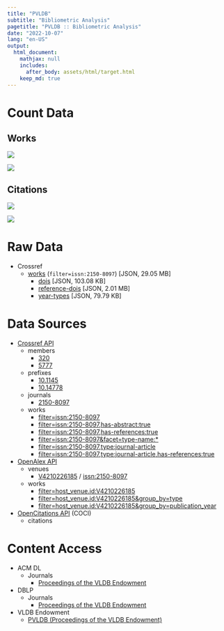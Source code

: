 ```yaml
---
title: "PVLDB"
subtitle: "Bibliometric Analysis"
pagetitle: "PVLDB :: Bibliometric Analysis"
date: "2022-10-07"
lang: "en-US"
output:
  html_document:
    mathjax: null
    includes:
      after_body: assets/html/target.html
    keep_md: true
---
```






# Count Data





## Works



![](/home/runner/work/pvldb/pvldb/public/index_files/figure-html/crossref-works-count-plot-1.png)<!-- -->



![](/home/runner/work/pvldb/pvldb/public/index_files/figure-html/openalex-works-count-plot-1.png)<!-- -->

## Citations



![](/home/runner/work/pvldb/pvldb/public/index_files/figure-html/openalex-citations-count-plot-1.png)<!-- -->



![](/home/runner/work/pvldb/pvldb/public/index_files/figure-html/jcr-citations-count-plot-1.png)<!-- -->

# Raw Data

- Crossref
  - [works](./data/crossref_works_filter-issn-2150-8097.json) (`filter=issn:2150-8097`) [JSON, 29.05 MB]
    - [dois](./data/crossref_works_filter-issn-2150-8097_dois.json) [JSON, 103.08 KB]
    - [reference-dois](./data/crossref_works_filter-issn-2150-8097_reference-dois.json) [JSON, 2.01 MB]
    - [year-types](./data/crossref_works_filter-issn-2150-8097_year-types.json) [JSON, 79.79 KB]

# Data Sources

- [Crossref API](https://api.crossref.org)
  - members
    - [320](https://api.crossref.org/members/320?mailto=bibliometrie@slub-dresden.de)
    - [5777](https://api.crossref.org/members/5777?mailto=bibliometrie@slub-dresden.de)
  - prefixes
    - [10.1145](https://api.crossref.org/prefixes/10.1145?mailto=bibliometrie@slub-dresden.de)
    - [10.14778](https://api.crossref.org/prefixes/10.14778?mailto=bibliometrie@slub-dresden.de)
  - journals
    - [2150-8097](https://api.crossref.org/journals/2150-8097?mailto=bibliometrie@slub-dresden.de)
  - works
    - [filter=issn:2150-8097](https://api.crossref.org/works?filter=issn:2150-8097&mailto=bibliometrie@slub-dresden.de)
    - [filter=issn:2150-8097,has-abstract:true](https://api.crossref.org/works?filter=issn:2150-8097,has-abstract:true&mailto=bibliometrie@slub-dresden.de)
    - [filter=issn:2150-8097,has-references:true](https://api.crossref.org/works?filter=issn:2150-8097,has-references:true&mailto=bibliometrie@slub-dresden.de)
    - [filter=issn:2150-8097&facet=type-name:*](https://api.crossref.org/works?filter=issn:2150-8097&facet=type-name:*&rows=0&mailto=bibliometrie@slub-dresden.de)
    - [filter=issn:2150-8097,type:journal-article](https://api.crossref.org/works?filter=issn:2150-8097,type:journal-article&mailto=bibliometrie@slub-dresden.de)
    - [filter=issn:2150-8097,type:journal-article,has-references:true](https://api.crossref.org/works?filter=issn:2150-8097,type:journal-article,has-references:true&mailto=bibliometrie@slub-dresden.de)
- [OpenAlex API](https://docs.openalex.org/api)
  - venues
    - [V4210226185](https://api.openalex.org/journals/V4210226185?mailto=bibliometrie@slub-dresden.de) / [issn:2150-8097](https://api.openalex.org/journals/issn:2150-8097?mailto=bibliometrie@slub-dresden.de)
  - works
    - [filter=host_venue.id:V4210226185](https://api.openalex.org/works?filter=host_venue.id:V4210226185&mailto=bibliometrie@slub-dresden.de)
    - [filter=host_venue.id:V4210226185&group_by=type](https://api.openalex.org/works?filter=host_venue.id:V4210226185&group_by=type&mailto=bibliometrie@slub-dresden.de)
    - [filter=host_venue.id:V4210226185&group_by=publication_year](https://api.openalex.org/works?filter=host_venue.id:V4210226185&group_by=publication_year&mailto=bibliometrie@slub-dresden.de)
- [OpenCitations API](https://opencitations.net/index/coci/api/v1) (COCI)
  - citations

# Content Access

- ACM DL
  - Journals
    - [Proceedings of the VLDB Endowment](https://dl.acm.org/journal/pvldb)
- DBLP
  - Journals
    - [Proceedings of the VLDB Endowment](https://dblp.org/db/journals/pvldb/)
- VLDB Endowment
  - [PVLDB (Proceedings of the VLDB Endowment)](https://vldb.org/pvldb/)

